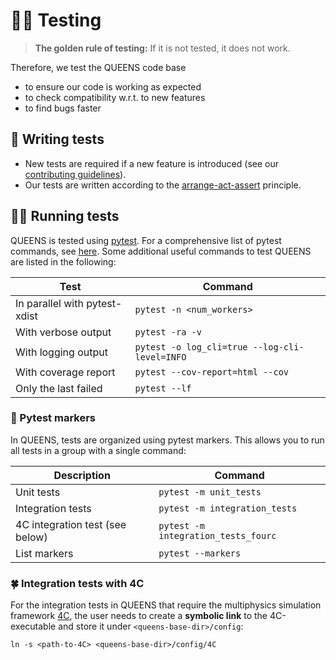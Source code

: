 # :guardswoman: Testing

> **The golden rule of testing:**
> If it is not tested, it does not work.

Therefore, we test the QUEENS code base

- to ensure our code is working as expected
- to check compatibility w.r.t. to new features
- to find bugs faster

## :construction_worker: Writing tests
- New tests are required if a new feature is introduced (see our [contributing guidelines](../CONTRIBUTING.md)).
- Our tests are written according to the [arrange-act-assert](https://docs.pytest.org/en/stable/explanation/anatomy.html) principle.

## :running_woman: Running tests
QUEENS is tested using [pytest](https://docs.pytest.org/en/stable/index.html). For a comprehensive list of pytest commands, see [here](https://docs.pytest.org/en/stable/how-to/usage.html). Some additional useful commands to test QUEENS are listed in the following:

| Test                          | Command                                       |
| ----------------------------- | --------------------------------------------- |
| In parallel with pytest-xdist | `pytest -n <num_workers>`                     |
| With verbose output           | `pytest -ra -v`                               |
| With logging output           | `pytest -o log_cli=true --log-cli-level=INFO` |
| With coverage report          | `pytest --cov-report=html --cov`              |
| Only the last failed          | `pytest --lf`                                 |

### :bookmark: Pytest markers
In QUEENS, tests are organized using pytest markers. This allows you to run all tests in a group with a single command:

| Description                     | Command                             |
| ------------------------------- | ----------------------------------- |
| Unit tests                      | `pytest -m unit_tests`              |
| Integration tests               | `pytest -m integration_tests`       |
| 4C integration test (see below) | `pytest -m integration_tests_fourc` |
| List markers                    | `pytest --markers`                  |

### :four_leaf_clover: Integration tests with 4C
For the integration tests in QUEENS that require the multiphysics simulation framework [4C](https://github.com/4C-multiphysics/4C), the user needs to create a **symbolic link** to the 4C-executable and store it under `<queens-base-dir>/config`:
```
ln -s <path-to-4C> <queens-base-dir>/config/4C
```
